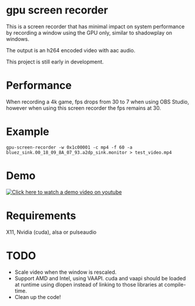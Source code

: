 # gpu screen recorder
This is a screen recorder that has minimal impact on system performance by recording a window using the GPU only,
similar to shadowplay on windows.

The output is an h264 encoded video with aac audio.

This project is still early in development.

# Performance
When recording a 4k game, fps drops from 30 to 7 when using OBS Studio, however when using this screen recorder
the fps remains at 30.

# Example
`gpu-screen-recorder -w 0x1c00001 -c mp4 -f 60 -a bluez_sink.00_18_09_8A_07_93.a2dp_sink.monitor > test_video.mp4`

# Demo
[![Click here to watch a demo video on youtube](https://img.youtube.com/vi/n5tm0g01n6A/0.jpg)](https://www.youtube.com/watch?v=n5tm0g01n6A)

# Requirements
X11, Nvidia (cuda), alsa or pulseaudio

# TODO
* Scale video when the window is rescaled.
* Support AMD and Intel, using VAAPI. cuda and vaapi should be loaded at runtime using dlopen instead of linking to those
libraries at compile-time.
* Clean up the code!
